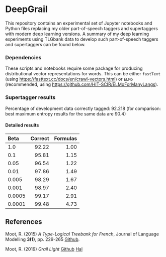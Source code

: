 # DeepGrail

This repository contains an experimental set of Jupyter notebooks and Python files replacing my older part-of-speech taggers and supertaggers with modern deep learning versions. A summary of my deep learning experiments using TLGbank data to develop such part-of-speech taggers and supertaggers can be found below.


### Dependencies

These scripts and notebooks require some package for producing distributional vector representations for words. This can be either `fastText` (using https://fasttext.cc/docs/en/crawl-vectors.html) or `ELMo` (recommended, using https://github.com/HIT-SCIR/ELMoForManyLangs).

### Supertagger results

Percentage of development data correctly tagged: 92.218 (for comparison: best maximum entropy results for the same data are 90.4)

#### Detailed results

| Beta | Correct | Formulas|
|:-----|--------:|--------:|
1.0   | 92.22 | 1.00 |
0.1   | 95.81 | 1.15 |
0.05  | 96.54 | 1.22 |
0.01  | 97.86 | 1.49 |
0.005 | 98.29 | 1.67 |
0.001 | 98.97 | 2.40 |
0.0005 | 99.17 | 2.91 |
0.0001 | 99.48 | 4.73 |

## References

Moot, R. (2015) _A Type-Logical Treebank for French_, Journal of
Language Modelling **3(1)**, pp. 229-265 [Github](https://richardmoot.github.io/TLGbank/).

Moot, R. (2019) _Grail Light_ [Github](https://github.com/RichardMoot/GrailLight) [Hal](
https://hal.archives-ouvertes.fr/hal-02101396/)
